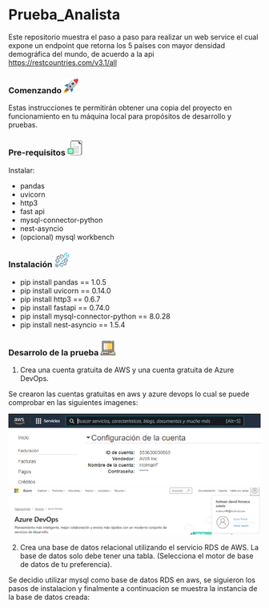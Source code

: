 # Prueba_Analista


Este repositorio muestra el paso a paso para realizar un web service el cual expone un endpoint que retorna los 5 países con mayor densidad demográfica del mundo, de acuerdo a la api https://restcountries.com/v3.1/all

### Comenzando <img src="/imagenes/cohete.jpg" width="30" height="30">
Estas instrucciones te permitirán obtener una copia del proyecto en funcionamiento en tu máquina local para propósitos de desarrollo y pruebas.

### Pre-requisitos <img src="/imagenes/requisitos.jpg" width="30" height="30">

Instalar: <br>
- pandas <br>
- uvicorn <br>
- http3 <br>
- fast api <br>
- mysql-connector-python <br>
- nest-asyncio <br> 
- (opcional) mysql workbench
### Instalación <img src="/imagenes/instalacion.jpg" width="30" height="30">

- pip install pandas == 1.0.5
- pip install uvicorn == 0.14.0
- pip install http3 == 0.6.7
- pip install fastapi == 0.74.0
- pip install mysql-connector-python == 8.0.28
- pip install nest-asyncio == 1.5.4

### Desarrolo de la prueba <img src="/imagenes/portatil.png" width="30" height="30">

1. Crea una cuenta gratuita de AWS y una cuenta gratuita de Azure DevOps. 

Se crearon las cuentas gratuitas en aws y azure devops lo cual se puede comprobar en las siguientes imagenes:

<img src="/imagenes/Cuentaaws.PNG">
<img src="/imagenes/cuentaazuredevops.PNG">

2. Crea una base de datos relacional utilizando el servicio RDS de AWS. La base de datos solo
debe tener una tabla. (Selecciona el motor de base de datos de tu preferencia).

Se decidio utilizar mysql como base de datos RDS en aws, se siguieron los pasos de instalacion y finalmente a continuacion se muestra la instancia de la base de datos creada:



    





